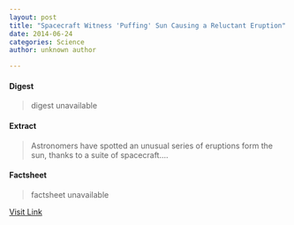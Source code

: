 ```yaml
---
layout: post
title: "Spacecraft Witness 'Puffing' Sun Causing a Reluctant Eruption"
date: 2014-06-24
categories: Science
author: unknown author

---
```



#### Digest
>digest unavailable

#### Extract
>Astronomers have spotted an unusual series of eruptions form the sun, thanks to a suite of spacecraft....

#### Factsheet
>factsheet unavailable

[Visit Link](http://www.scienceworldreport.com/articles/15631/20140624/spacecraft-witness-puffing-sun-causing-reluctant-eruption.htm)


